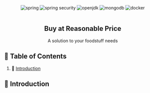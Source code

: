 <div align="center">
  <div>
        <img src="https://img.shields.io/badge/-Spring-black?style=for-the-badge&logoColor=white&logo=spring&color=6FB33F" alt="spring" />
        <img src="https://img.shields.io/badge/-SPRING_SECURITY-black?style=for-the-badge&logoColor=white&logo=springsecurity&color=6DB33F" alt="spring security" />
        <img src="https://img.shields.io/badge/-JAVA-black?style=for-the-badge&logoColor=white&logo=openjdk&color=000000" alt="openjdk" />
        <img src="https://img.shields.io/badge/-MONGODB-black?style=for-the-badge&logoColor=white&logo=mongodb&color=47A248" alt="mongodb" />
        <img src="https://img.shields.io/badge/-Docker-black?style=for-the-badge&logoColor=white&logo=docker&color=2496ED" alt="docker" />
  </div>
  </br>
  <h2 align="center"> Buy at Reasonable Price</h2>
  <div align="center"> A solution to your foodstuff needs</div>
  
</div>

## 📑 Table of Contents
1. 🤖 [Introduction](#-introduction)






## 🤖 Introduction
